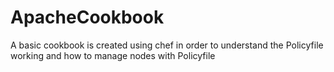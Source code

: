 # ApacheCookbook
A basic cookbook is created using chef in order to understand the Policyfile working and how to manage nodes with Policyfile

